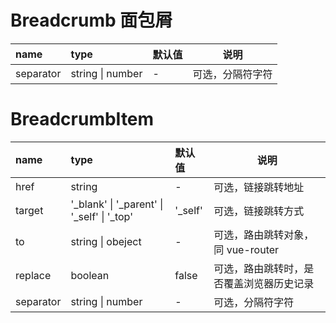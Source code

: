 # Breadcrumb 面包屑

| name      | type             | 默认值 | 说明             |
| :-------- | :--------------- | :----- | ---------------- |
| separator | string \| number | -      | 可选，分隔符字符 |

# BreadcrumbItem

| name      | type                                           | 默认值   | 说明                                     |
| :-------- | :--------------------------------------------- | :------- | ---------------------------------------- |
| href      | string                                         | -        | 可选，链接跳转地址                       |
| target    | '\_blank' \| '\_parent' \| '\_self' \| '\_top' | '\_self' | 可选，链接跳转方式                       |
| to        | string \| obeject                              | -        | 可选，路由跳转对象，同 vue-router        |
| replace   | boolean                                        | false    | 可选，路由跳转时，是否覆盖浏览器历史记录 |
| separator | string \| number                               | -        | 可选，分隔符字符                         |

